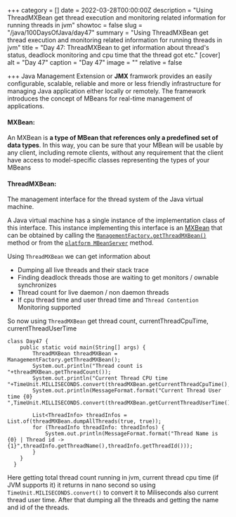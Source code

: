 +++
category = []
date = 2022-03-28T00:00:00Z
description = "Using ThreadMXBean get thread execution and monitoring related information for running threads in jvm"
showtoc = false
slug = "/java/100DaysOfJava/day47"
summary = "Using ThreadMXBean get thread execution and monitoring related information for running threads in jvm"
title = "Day 47: ThreadMXBean to get information about thread's status, deadlock monitoring and cpu time that the thread got etc."
[cover]
alt = "Day 47"
caption = "Day 47"
image = ""
relative = false

+++
Java Management Extension  or **JMX** framwork provides an easily configurable, scalable, reliable and more or less friendly infrastructure for managing Java application either locally or remotely. The framework introduces the concept of MBeans for real-time management of applications.

#### MXBean:

An MXBean is **a type of MBean that references only a predefined set of data types**. In this way, you can be sure that your MBean will be usable by any client, including remote clients, without any requirement that the client have access to model-specific classes representing the types of your MBeans

#### ThreadMXBean:

The management interface for the thread system of the Java virtual machine.

A Java virtual machine has a single instance of the implementation class of this interface. This instance implementing this interface is an [MXBean](https://docs.oracle.com/javase/8/docs/api/java/lang/management/ManagementFactory.html#MXBean) that can be obtained by calling the [`ManagementFactory.getThreadMXBean()`](https://docs.oracle.com/javase/8/docs/api/java/lang/management/ManagementFactory.html#getThreadMXBean--) method or from the [`platform MBeanServer`](https://docs.oracle.com/javase/8/docs/api/java/lang/management/ManagementFactory.html#getPlatformMBeanServer--) method.

Using `ThreadMXBean` we can get information about

* Dumping all live threads and their stack trace
* Finding deadlock threads those are waiting to get monitors / ownable synchronizes
* Thread count for live daemon / non daemon threads
* If cpu thread time and user thread time and `Thread Contention` Monitoring supported

So now using `ThreadMXBean` get thread count, currentThreadCpuTime, currentThreadUserTime

    class Day47 {
        public static void main(String[] args) {
            ThreadMXBean threadMXBean = ManagementFactory.getThreadMXBean();
            System.out.println("Thread count is "+threadMXBean.getThreadCount());
            System.out.println("Current Thread CPU time "+TimeUnit.MILLISECONDS.convert(threadMXBean.getCurrentThreadCpuTime(),TimeUnit.NANOSECONDS));
            System.out.println(MessageFormat.format("Current Thread User time {0} ",TimeUnit.MILLISECONDS.convert(threadMXBean.getCurrentThreadUserTime(),TimeUnit.NANOSECONDS));
    
            List<ThreadInfo> threadInfos = List.of(threadMXBean.dumpAllThreads(true, true));
            for (ThreadInfo threadInfo: threadInfos) {
                System.out.println(MessageFormat.format("Thread Name is {0} | Thread id -> {1}",threadInfo.getThreadName(),threadInfo.getThreadId()));
            }
        }
      }

Here getting total thread count running in jvm, current thread cpu time (if JVM supports it) it returns in nano second so using `TimeUnit.MILISECONDS.convert()` to convert it to Miliseconds also current thread user time. After that dumping all the threads and getting the name and id of the threads.